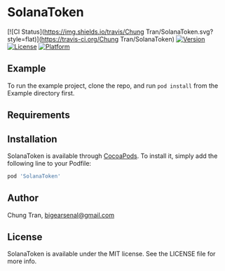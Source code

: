 # SolanaToken

[![CI Status](https://img.shields.io/travis/Chung Tran/SolanaToken.svg?style=flat)](https://travis-ci.org/Chung Tran/SolanaToken)
[![Version](https://img.shields.io/cocoapods/v/SolanaToken.svg?style=flat)](https://cocoapods.org/pods/SolanaToken)
[![License](https://img.shields.io/cocoapods/l/SolanaToken.svg?style=flat)](https://cocoapods.org/pods/SolanaToken)
[![Platform](https://img.shields.io/cocoapods/p/SolanaToken.svg?style=flat)](https://cocoapods.org/pods/SolanaToken)

## Example

To run the example project, clone the repo, and run `pod install` from the Example directory first.

## Requirements

## Installation

SolanaToken is available through [CocoaPods](https://cocoapods.org). To install
it, simply add the following line to your Podfile:

```ruby
pod 'SolanaToken'
```

## Author

Chung Tran, bigearsenal@gmail.com

## License

SolanaToken is available under the MIT license. See the LICENSE file for more info.
